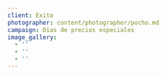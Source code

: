```yaml
---
client: Exito
photographer: content/photographer/pocho.md
campaign: Dias de precios especiales
image_gallery:
  - ''
  - ''
  - ''
---
```


